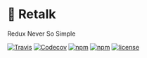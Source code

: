 # 🐤 Retalk

Redux Never So Simple

[![Travis](https://img.shields.io/travis/nanxiaobei/retalk.svg)](https://travis-ci.org/nanxiaobei/retalk)
[![Codecov](https://img.shields.io/codecov/c/github/nanxiaobei/retalk.svg)](https://codecov.io/gh/nanxiaobei/retalk)
[![npm](https://img.shields.io/npm/v/retalk.svg)](https://www.npmjs.com/package/retalk)
[![npm](https://img.shields.io/npm/dt/retalk.svg)](http://www.npmtrends.com/retalk)
[![license](https://img.shields.io/github/license/nanxiaobei/retalk.svg)](https://github.com/nanxiaobei/retalk/blob/master/LICENSE)
